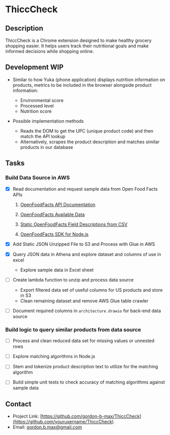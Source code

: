 # ThiccCheck

## Description
ThiccCheck is a Chrome extension designed to make healthy grocery shopping easier. It helps users track their nutritional goals and make informed decisions while shopping online. 

## Development WIP
* Similar to how Yuka (phone application) displays nutrition information on products, metrics to be included in the browser alongside product information:
    * Environmental score 
    * Processed level
    * Nutrition score

* Possible implementation methods
    * Reads the DOM to get the UPC (unique product code) and then match the API lookup
    * Alternatively, scrapes the product description and matches similar products in our database


## Tasks

### Build Data Source in AWS 

* [x] Read documentation and request sample data from Open Food Facts APIs
    1. [OpenFoodFacts API Documentation](https://openfoodfacts.github.io/openfoodfacts-server/api/)

    2. [OpenFoodFacts Available Data](https://world.openfoodfacts.org/data)

    3. [Static OpenFoodFacts Field Descriptions from CSV](https://static.openfoodfacts.org/data/data-fields.txt)

    4. [OpenFoodFacts SDK for Node.js](https://github.com/openfoodfacts/openfoodfacts-nodejs/tree/develop/src/schemas)

* [x] Add Static JSON Unzipped File to S3 and Process with Glue in AWS

* [x] Query JSON data in Athena and explore dataset and columns of use in excel
    * Explore sample data in Excel sheet 

* [ ] Create lambda function to unzip and process data source
    * Export filtered data set of useful columns for US products and store in S3
    * Clean remaining dataset and remove AWS Glue table crawler

* [ ] Document required columns in `architecture.drawio` for back-end data source


### Build logic to query similar products from data source

* [ ] Process and clean reduced data set for missing values or unnested rows

* [ ] Explore matching algorithms in Node.js

* [ ] Stem and tokenize product description text to utilize for the matching algorithm

* [ ] Build simple unit tests to check accuracy of matching algorithms against sample data



## Contact
- Project Link: [https://github.com/gordon-b-max/ThiccCheck](https://github.com/yourusername/ThiccCheck)
- Email: gordon.b.max@gmail.com
